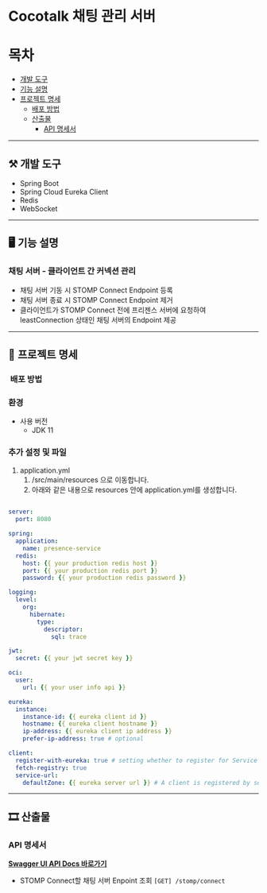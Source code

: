 # Cocotalk 채팅 관리 서버

# 목차

- [개발 도구](#개발-도구)
- [기능 설명](#기능-설명)
- [프로젝트 명세](#프로젝트-명세)
    - [배포 방법](#배포-방법)
    - [산출물](#산출물)
        - [API 명세서](#API-명세서)

---

## ⚒ 개발 도구
- Spring Boot
- Spring Cloud Eureka Client
- Redis
- WebSocket

---


## 🖥 기능 설명

### 채팅 서버 - 클라이언트 간 커넥션 관리
- 채팅 서버 기동 시 STOMP Connect Endpoint 등록
- 채팅 서버 종료 시 STOMP Connect Endpoint 제거
- 클라이언트가 STOMP Connect 전에 프리젠스 서버에 요청하여 leastConnection 상태인 채팅 서버의 Endpoint 제공

---

## 🔧 프로젝트 명세

### ️ 배포 방법

### 환경

- 사용 버전
    - JDK 11

### 추가 설정 및 파일

1. application.yml
    1. /src/main/resources 으로 이동합니다.
    2. 아래와 같은 내용으로 resources 안에 application.yml를 생성합니다.

```yaml
    
server:
  port: 8080

spring:
  application:
    name: presence-service
  redis:
    host: {{ your production redis host }}
    port: {{ your production redis port }}
    password: {{ your production redis password }}

logging:
  level:
    org:
      hibernate:
        type:
          descriptor:
            sql: trace

jwt:
  secret: {{ your jwt secret key }}

oci:
  user:
    url: {{ your user info api }}

eureka:
  instance:
    instance-id: {{ eureka client id }}
    hostname: {{ eureka client hostname }}
    ip-address: {{ eureka client ip address }}
    prefer-ip-address: true # optional

client:
  register-with-eureka: true # setting whether to register for Service Discovery
  fetch-registry: true
  service-url:
    defaultZone: {{ eureka server url }} # A client is registered by sending a POST request to it.

```

---

## 🎞 산출물

### API 명세서

**[Swagger UI API Docs 바로가기](http://138.2.88.163:8000/webjars/swagger-ui/index.html?urls.primaryName=presence)**

- STOMP Connect할 채팅 서버 Enpoint 조회  `[GET] /stomp/connect`
